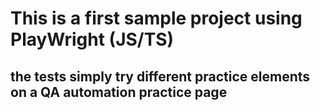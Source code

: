 # This is a first sample project using PlayWright (JS/TS)
## the tests simply try different practice elements on a QA automation practice page

